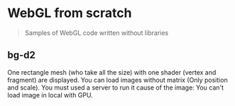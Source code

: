 # WebGL from scratch

> Samples of WebGL code written without libraries


## bg-d2

One rectangle mesh (who take all the size) with one shader (vertex and fragment) are displayed.
You can load images without matrix (Only position and scale).
You must used a server to run it cause of the image: You can't load image in local with GPU.